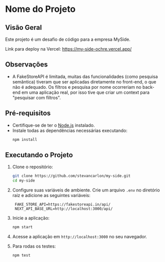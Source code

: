 # Nome do Projeto

## Visão Geral
Este projeto é um desafio de código para a empresa MySide.

Link para deploy na Vercel: https://my-side-ochre.vercel.app/

## Observações
- A FakeStoreAPI é limitada, muitas das funcionalidades (como pesquisa semântica) tiveram que ser aplicadas diretamente no front-end, o que não é adequado. Os filtros e pesquisa por nome ocorreriam no back-end em uma aplicação real, por isso tive que criar um context para "pesquisar com filtros".

## Pré-requisitos
- Certifique-se de ter o [Node.js](https://nodejs.org/) instalado.
- Instale todas as dependências necessárias executando:
  ```bash
  npm install
  ```

## Executando o Projeto
1. Clone o repositório:
   ```bash
   git clone https://github.com/stevancarlon/my-side.git
   cd my-side
   ```

2. Configure suas variáveis de ambiente. Crie um arquivo `.env` no diretório raiz e adicione as seguintes variáveis:
   ```plaintext
    FAKE_STORE_API=https://fakestoreapi.in/api/
    NEXT_API_BASE_URL=http://localhost:3000/api/
   ```

3. Inicie a aplicação:
   ```bash
   npm start
   ```

4. Acesse a aplicação em `http://localhost:3000` no seu navegador.

5. Para rodas os testes:
    ```bash
   npm test
   ```

